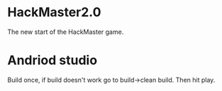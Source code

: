 # HackMaster2.0

The new start of the HackMaster game.

# Andriod studio 
Build once, if build doesn't work go to build->clean build. Then hit play.
